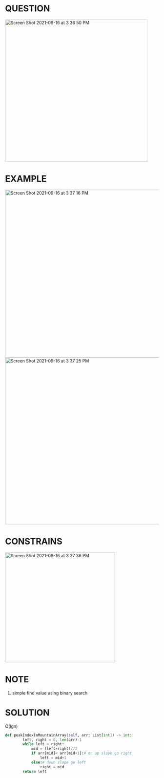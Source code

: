 # QUESTION 
<img width="466" alt="Screen Shot 2021-09-16 at 3 36 50 PM" src="https://user-images.githubusercontent.com/64442606/133675099-9aa7e6fa-5bd5-4c89-bcae-9abf41d63a25.png">

# EXAMPLE
<img width="550" alt="Screen Shot 2021-09-16 at 3 37 16 PM" src="https://user-images.githubusercontent.com/64442606/133675167-37924afe-40ab-4eb1-9091-4074ec9a91f1.png">
<img width="546" alt="Screen Shot 2021-09-16 at 3 37 25 PM" src="https://user-images.githubusercontent.com/64442606/133675192-0e3482cf-ff92-491d-9f98-ca61e99b404c.png">

# CONSTRAINS
<img width="360" alt="Screen Shot 2021-09-16 at 3 37 36 PM" src="https://user-images.githubusercontent.com/64442606/133675212-52140ed5-24a2-44a6-af0c-3cd1f66ef8e0.png">

# NOTE 
1. simple find value using binary search 
# SOLUTION
O(lgn)
```python
def peakIndexInMountainArray(self, arr: List[int]) -> int:
        left, right = 0, len(arr)-1
        while left < right:
            mid = (left+right)//2
            if arr[mid]< arr[mid+1]:# on up slope go right
                left = mid+1
            else:# down slope go left
                right = mid
        return left
```
